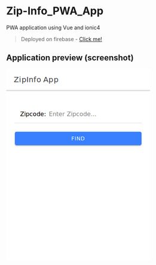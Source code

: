 # Zip-Info_PWA_App
PWA application using Vue and ionic4

> Deployed on firebase -
[Click me!](https://zip-info.firebaseapp.com)


## Application preview (screenshot)
>
![application main page](https://github.com/samshanmukh/Zip-Info_PWA_App/blob/master/zip-info_pwa/App-Screenshot.png "App main page")
